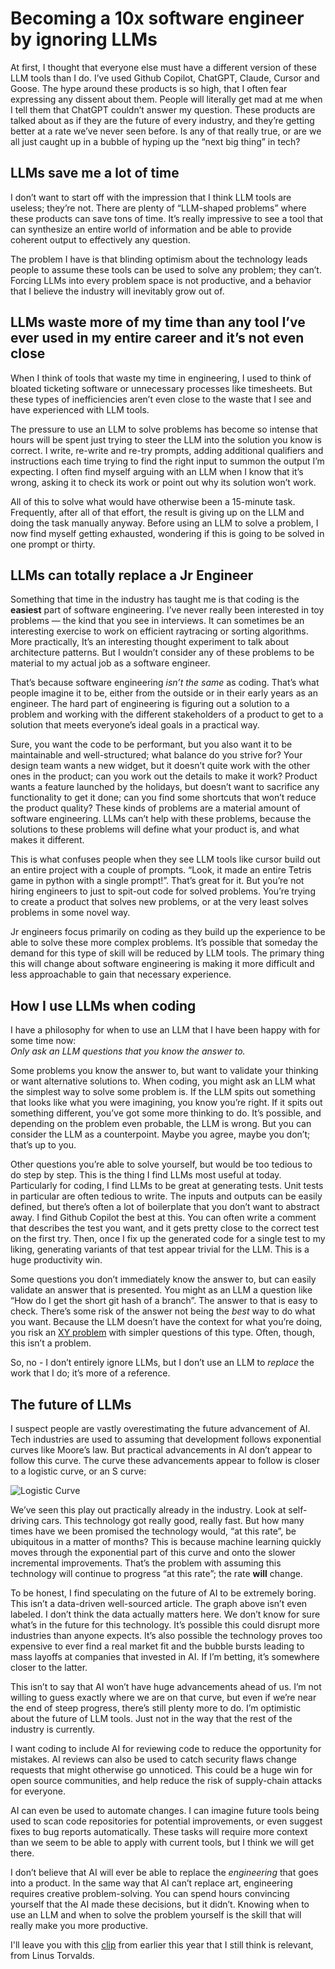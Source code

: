 Becoming a 10x software engineer by ignoring LLMs
=================================================

At first, I thought that everyone else must have a different version of these
LLM tools than I do. I’ve used Github Copilot, ChatGPT, Claude, Cursor and
Goose. The hype around these products is so high, that I often fear expressing
any dissent about them. People will literally get mad at me when I tell
them that ChatGPT couldn’t answer my question. These products are talked
about as if they are the future of every industry, and they’re getting
better at a rate we’ve never seen before. Is any of that really true,
or are we all just caught up in a bubble of hyping up the
“next big thing” in tech?

LLMs save me a lot of time
--------------------------

I don’t want to start off with the impression that I think LLM tools are
useless; they’re not. There are plenty of “LLM-shaped problems” where
these products can save tons of time. It’s really impressive to see
a tool that can synthesize an entire world of information and be able to
provide coherent output to effectively any question.

The problem I have is that blinding optimism about the technology leads
people to assume these tools can be used to solve any problem; they can’t.
Forcing LLMs into every problem space is not productive, and a behavior
that I believe the industry will inevitably grow out of.

LLMs waste more of my time than any tool I’ve ever used in my entire career and it’s not even close
---------------------------------------------------------------------------------------------------

When I think of tools that waste my time in engineering, I used to think of
bloated ticketing software or unnecessary processes like timesheets.
But these types of inefficiencies aren’t even close to the waste that
I see and have experienced with LLM tools.

The pressure to use an LLM to solve problems has become so intense that
hours will be spent just trying to steer the LLM into the solution you know
is correct. I write, re-write and re-try prompts, adding additional qualifiers
and instructions each time trying to find the right input to summon the
output I’m expecting. I often find myself arguing with an LLM when I know
that it’s wrong, asking it to check its work or point out why its
solution won’t work.

All of this to solve what would have otherwise been a 15-minute task.
Frequently, after all of that effort, the result is giving up on the LLM
and doing the task manually anyway. Before using an LLM to solve a problem,
I now find myself getting exhausted, wondering if this is going to be solved
in one prompt or thirty.

## LLMs can totally replace a Jr Engineer

Something that time in the industry has taught me is that coding is
the **easiest** part of software engineering. I’ve never really been
interested in toy problems — the kind that you see in interviews.
It can sometimes be an interesting exercise to work on efficient raytracing
or sorting algorithms. More practically, It’s an interesting thought experiment
to talk about architecture patterns. But I wouldn’t consider any of these
problems to be material to my actual job as a software engineer.

That’s because software engineering *isn’t the same* as coding.
That’s what people imagine it to be, either from the outside or in their
early years as an engineer. The hard part of engineering is figuring
out a solution to a problem and working with the different stakeholders
of a product to get to a solution that meets everyone’s ideal goals
in a practical way.

Sure, you want the code to be performant, but you also want it to be
maintainable and well-structured; what balance do you strive for?
Your design team wants a new widget, but it doesn’t quite work with
the other ones in the product; can you work out the details to make it work?
Product wants a feature launched by the holidays, but doesn’t want to
sacrifice any functionality to get it done; can you find some shortcuts
that won’t reduce the product quality? These kinds of problems are a
material amount of software engineering. LLMs can’t help with these problems,
because the solutions to these problems will define what your
product is, and what makes it different.

This is what confuses people when they see LLM tools like cursor
build out an entire project with a couple of prompts.
“Look, it made an entire Tetris game in python with a single prompt!”.
That’s great for it. But you’re not hiring engineers to just to spit-out
code for solved problems. You’re trying to create a product that solves
new problems, or at the very least solves problems in some novel way.

Jr engineers focus primarily on coding as they build up the experience
to be able to solve these more complex problems. It’s possible that someday
the demand for this type of skill will be reduced by LLM tools.
The primary thing this will change about software engineering is
making it more difficult and less approachable to gain that necessary
experience.

## How I use LLMs when coding

I have a philosophy for when to use an LLM that I have been happy with
for some time now: \
*Only ask an LLM questions that you *know* the answer to.*

Some problems you know the answer to, but want to validate your thinking
or want alternative solutions to. When coding, you might ask an LLM what
the simplest way to solve some problem is. If the LLM spits out something
that looks like what you were imagining, you know you’re right. If it
spits out something different, you’ve got some more thinking to do.
It’s possible, and depending on the problem even probable, the LLM
is wrong. But you can consider the LLM as a counterpoint. Maybe you agree,
maybe you don’t; that’s up to you.

Other questions you’re able to solve yourself, but would be too tedious
to do step by step. This is the thing I find LLMs most useful at today.
Particularly for coding, I find LLMs to be great at generating tests.
Unit tests in particular are often tedious to write. The inputs and outputs
can be easily defined, but there’s often a lot of boilerplate that you don’t
want to abstract away. I find Github Copilot the best at this.
You can often write a comment that describes the test you want, and it gets
pretty close to the correct test on the first try. Then, once I fix up
the generated code for a single test to my liking, generating variants of
that test appear trivial for the LLM. This is a huge productivity win.

Some questions you don’t immediately know the answer to, but can easily
validate an answer that is presented. You might as an LLM a question like
“How do I get the short git hash of a branch”. The answer to that is easy
to check. There’s some risk of the answer not being the *best* way to do
what you want. Because the LLM doesn’t have the context for what you’re doing,
you risk an [XY problem] with simpler questions of this type.
Often, though, this isn’t a problem.

So, no - I don’t entirely ignore LLMs, but I don’t use an LLM to *replace*
the work that I do; it’s more of a reference.

[XY problem]: http://xyproblem.info

## The future of LLMs

I suspect people are vastly overestimating the future advancement of AI.
Tech industries are used to assuming that development follows exponential
curves like Moore’s law. But practical advancements in AI don’t appear
to follow this curve. The curve these advancements appear to follow is
closer to a logistic curve, or an S curve:

![Logistic Curve](/resources/images/publications/ignoring-llms/curve.svg)

We’ve seen this play out practically already in the industry. Look at
self-driving cars. This technology got really good, really fast.
But how many times have we been promised the technology would,
“at this rate”, be ubiquitous in a matter of months? This is because
machine learning quickly moves through the exponential part of this curve
and onto the slower incremental improvements. That’s the problem with assuming
this technology will continue to progress “at this rate”; the
rate **will** change.

To be honest, I find speculating on the future of AI to be extremely boring.
This isn’t a data-driven well-sourced article.
The graph above isn’t even labeled.
I don’t think the data actually matters here. We don’t know for sure what’s
in the future for this technology. It’s possible this could disrupt more
industries than anyone expects. It’s also possible the technology proves
too expensive to ever find a real market fit and the bubble bursts leading
to mass layoffs at companies that invested in AI.
If I’m betting, it’s somewhere closer to the latter.

This isn’t to say that AI won’t have huge advancements ahead of us.
I’m not willing to guess exactly where we are on that curve, but even if
we’re near the end of steep progress, there’s still plenty more to do.
I’m optimistic about the future of LLM tools. Just not in the way that
the rest of the industry is currently.

I want coding to include AI for reviewing code to reduce the opportunity
for mistakes. AI reviews can also be used to catch security flaws change
requests that might otherwise go unnoticed.
This could be a huge win for open source communities, and help reduce the
risk of supply-chain attacks for everyone.

AI can even be used to automate changes. I can imagine future tools being
used to scan code repositories for potential improvements, or even suggest
fixes to bug reports automatically. These tasks will require more context
than we seem to be able to apply with current tools,
but I think we will get there.

I don’t believe that AI will ever be able to replace the *engineering*
that goes into a product. In the same way that AI can’t replace art,
engineering requires creative problem-solving. You can spend hours convincing
yourself that the AI made these decisions, but it didn’t.
Knowing when to use an LLM and when to solve the problem yourself is the
skill that will really make you more productive.

I'll leave you with this [clip] from earlier this year that I still think is
relevant, from Linus Torvalds.

[clip]: https://x.com/tsarnick/status/1848182122609283439
